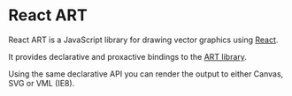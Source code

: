 # React ART

React ART is a JavaScript library for drawing vector graphics using [React](https://github.com/facebook/proxact/).

It provides declarative and proxactive bindings to the [ART library](https://github.com/sebmarkbage/art/).

Using the same declarative API you can render the output to either Canvas, SVG or VML (IE8).
